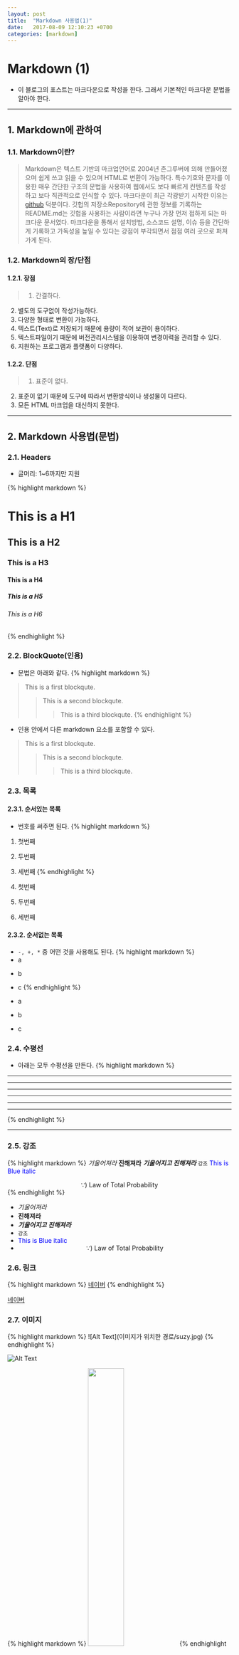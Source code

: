 ```yaml
---
layout: post
title:  "Markdown 사용법(1)"
date:   2017-08-09 12:10:23 +0700
categories: [markdown]
---
```


# Markdown (1)
- 이 블로그의 포스트는 마크다운으로 작성을 한다. 그래서 기본적인 마크다운 문법을 알아야 한다.

---
## 1. Markdown에 관하여

### 1.1. Markdown이란?
> Markdown은 텍스트 기반의 마크업언어로 2004년 존그루버에 의해 만들어졌으며 쉽게 쓰고 읽을 수 있으며 HTML로 변환이 가능하다. 특수기호와 문자를 이용한 매우 간단한 구조의 문법을 사용하여 웹에서도 보다 빠르게 컨텐츠를 작성하고 보다 직관적으로 인식할 수 있다. 마크다운이 최근 각광받기 시작한 이유는 [github](https://github.com) 덕분이다. 깃헙의 저장소Repository에 관한 정보를 기록하는 README.md는 깃헙을 사용하는 사람이라면 누구나 가장 먼저 접하게 되는 마크다운 문서였다. 마크다운을 통해서 설치방법, 소스코드 설명, 이슈 등을 간단하게 기록하고 가독성을 높일 수 있다는 강점이 부각되면서 점점 여러 곳으로 퍼져가게 된다.

### 1.2. Markdown의 장/단점

#### 1.2.1. 장점
>1. 간결하다.
2. 별도의 도구없이 작성가능하다.
3. 다양한 형태로 변환이 가능하다.
3. 텍스트(Text)로 저장되기 때문에 용량이 적어 보관이 용이하다.
4. 텍스트파일이기 때문에 버전관리시스템을 이용하여 변경이력을 관리할 수 있다.
5. 지원하는 프로그램과 플랫폼이 다양하다.

#### 1.2.2. 단점
>1. 표준이 없다.
2. 표준이 없기 때문에 도구에 따라서 변환방식이나 생성물이 다르다.
3. 모든 HTML 마크업을 대신하지 못한다.

---

## 2. Markdown 사용법(문법)

### 2.1. Headers
- 글머리: 1~6까지만 지원

{% highlight markdown %}
# This is a H1
## This is a H2
### This is a H3
#### This is a H4
##### This is a H5
###### This is a H6
{% endhighlight %}

### 2.2. BlockQuote(인용)
- 문법은 아래와 같다.
{% highlight markdown %}
>This is a first blockqute.
>>This is a second blockqute.
>>>This is a third blockqute.
{% endhighlight %}
- 인용 안에서 다른 markdown 요소를 포함할 수 있다.
>This is a first blockqute.
>>This is a second blockqute.
>>>This is a third blockqute.

### 2.3. 목록
#### 2.3.1. 순서있는 목록
- 번호를 써주면 된다.
{% highlight markdown %}
1. 첫번째
2. 두번째
3. 세번째
{% endhighlight %}

1. 첫번째
2. 두번째
3. 세번째


#### 2.3.2. 순서없는 목록
- `-, +, *` 중 어떤 것을 사용해도 된다.
{% highlight markdown %}
- a
+ b
* c
{% endhighlight %}

- a
+ b
* c


### 2.4. 수평선
- 아래는 모두 수평선을 만든다.
{% highlight markdown %}
* * *
***
*****
- - -
---
-------------------
{% endhighlight %}

---

### 2.5. 강조
{% highlight markdown %}
*기울어져라*
**진해져라**
***기울어지고 진해져라***
`강조`
<span style="color:blue">This is Blue italic</span>
<center>∵) Law of Total Probability</center>
{% endhighlight %}

- *기울어져라*
- **진해져라**
- ***기울어지고 진해져라***
- `강조`
- <span style="color:blue">This is Blue italic</span>
- <center>∵) Law of Total Probability</center>

### 2.6. 링크
{% highlight markdown %}
[네이버](http://naver.com)
{% endhighlight %}

[네이버](http://naver.com)

### 2.7. 이미지
{% highlight markdown %}
![Alt Text](이미지가 위치한 경로/suzy.jpg)
{% endhighlight %}

![Alt Text](https://raw.githubusercontent.com/namyoungkim/namyoungkim.github.io/master/static/img/_posts/suzy.jpg)

{% highlight markdown %}
<img src="https://upload.wikimedia.org/wikipedia/commons/0/0f/Tangent_to_a_curve.svg" style="width:40%; margin: 0 auto 0 auto;" >
{% endhighlight %}

<img src="https://upload.wikimedia.org/wikipedia/commons/0/0f/Tangent_to_a_curve.svg" style="width:40%; margin: 0 auto 0 auto;" >


### 2.8. 표
{% highlight markdown %}
| 항목 1 | 항목 2 | 항목 3 | 항목 4 |
| ---
| 내용 11 | 내용 12 | 내용 13 | 내용 14 |
| 내용 21 | 내용 22 | 내용 23 | 내용 24 |
{% endhighlight %}
| 항목 1 | 항목 2 | 항목 3 | 항목 4 |
| ---
| 내용 11 | 내용 12 | 내용 13 | 내용 14 |
| 내용 21 | 내용 22 | 내용 23 | 내용 24 |

{% highlight markdown %}
| 왼쪽 정렬 | 가운데 정렬 | 오른쪽 정렬 |
| :--- | :---: | ---: |
| 내용 11 | 내용 12 | 내용 13 |
| 내용 21 | 내용 22 | 내용 23 |
{% endhighlight %}
| 왼쪽 정렬 | 가운데 정렬 | 오른쪽 정렬 |
| :--- | :---: | ---: |
| 내용 11 | 내용 12 | 내용 13 |
| 내용 21 | 내용 22 | 내용 23 |

{% highlight markdown %}
| | 둘째 = Boy | 둘째 = Girl |
| :---: | :---: | :---: |
| 첫째 = Boy | BB | BG |
| <s>첫째 = Girl</s> | <s>GB</s> | <s>GG</s> |
{% endhighlight %}
| | 둘째 = Boy | 둘째 = Girl |
| :---: | :---: | :---: |
| 첫째 = Boy | BB | BG |
| <s>첫째 = Girl</s> | <s>GB</s> | <s>GG</s> |

---

### 마치며
- 기본적인 Markdown 문법을 알아 보았다. 마크다운을 이용하여 문서를 작성할 때 도움이 되길 바라며, 필요하다면 추가 문법에 대해 작성할 예정이다.
